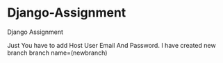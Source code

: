 # Django-Assignment
Django Assignment 

Just You have to add Host User Email And Password.
I have created new branch branch name=(newbranch)

